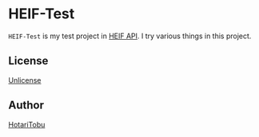 # HEIF-Test

`HEIF-Test` is my test project in [HEIF API](https://github.com/nokiatech/heif). I try various things in this project.

## License

[Unlicense](LICENSE)

## Author

[HotariTobu](https://github.com/HotariTobu)
